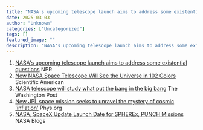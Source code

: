```yaml
---
title: "NASA's upcoming telescope launch aims to address some existential questions - NPR"
date: 2025-03-03
author: "Unknown"
categories: ["Uncategorized"]
tags: []
featured_image: ""
description: "NASA's upcoming telescope launch aims to address some existential questions&nbsp;&nbsp;NPRNew NASA Space Telescope Will See the Universe in 102 Colors&nbsp;&nbs..."
---
```


  1. [NASA's upcoming telescope launch aims to address some existential questions](https://news.google.com/rss/articles/CBMikAFBVV95cUxNZUlONlRpb0stMmM5Q3BJeXNOVXZvekU4Rml4Vl9hN0lxdHBPajBsMGx1WjZUWVJ1OXpLS2Uxc0ZLQ0o1MS1MbVFva1RLdFFYazRQU05JRFBxTFp1VEdGX0FfV25uNkdmWXgyR1RWN3VvOW9CNFNaVzIxdzliR0VoWFN5SXZEX0g2SUdLalRxS0o?oc=5)  NPR
  2. [New NASA Space Telescope Will See the Universe in 102 Colors](https://news.google.com/rss/articles/CBMisgFBVV95cUxQamo3UktDNmNaWWpIYU1xQnFabWYyNXFXWm43N1RkVDNTRmhsX2tLcy1Mc3pSUzBnOTRheVREem15R0hGdzhFcWo0S0FWZUpWRGNaYXY4dzhhSzFRXzZyZ1VPNVRHYVczdXVMTDNRUnNFLWJkQ3BYcmJ6cE1WWVl3NVJ3QUxDS1NmajZLc3hoMzFNbjhsbWo3TkUzUU9GTElncWhJV21neFZUZHpDeTE3aXlB?oc=5)  Scientific American
  3. [NASA telescope will study what put the bang in the big bang](https://news.google.com/rss/articles/CBMihgFBVV95cUxQZGduQ19qV1M4RDFtYjRnS0FNNWtmcTktSVFPVGk1d3dBNzV3QlFmUGRqQ2V0bkNycF9hTjRVajVVVXREUURacnpPc3RFMTRXN2dkVERPaEotRjFJWld3QW1BVFpDLU1ZUDV0ZW9feWFjRnVrY214VXhybU5SaUpPaUNmbTJGQQ?oc=5)  The Washington Post
  4. [New JPL space mission seeks to unravel the mystery of cosmic 'inflation'](https://news.google.com/rss/articles/CBMid0FVX3lxTE5icjdHMG10WEI1WTB3YU1zT1hGWFhveUpoQ2FSVUxvRTJFQW8wdV9ORUJqQVJjQVJvYVdOUk1SZVdaLXBSWG42dmd5V3NLclZfWXJfdUFISXRNSTloWnFQMmpMeVZmNTFLTXJIMUYwUkYwWHBzd2Uw0gF2QVVfeXFMT1pWMnowbUNVbUtUcXNzeFpLSlJnQzhENkN5RENPMUZoeE1udGM3b24zdjVHNks3N1lKVkRCc1UxbDl5OEN3NXdjREtNaW45S1E0SGVTRTZ2T2RFZ2VjU0d1c1M0NFpUTGZGLThSMjZScXJxajMxQQ?oc=5)  Phys.org
  5. [NASA, SpaceX Update Launch Date for SPHEREx, PUNCH Missions](https://news.google.com/rss/articles/CBMiogFBVV95cUxOT3puT0Vwal9TWVQzaklwS0RDM3F3bUl0YU9KZklmTjVwaGprcC04cVpJSnkxZ1B6MkQ3WTZHVGxLeVYzMEE2d2RyWFFwWThVWUJ3WTYzVWd0OU1oWmVQR21iaGp0ekZjcnFnQkJ4cW1MSV9oOTlUN3JYcWZONUEyZXU2TVRQSWswcHBkNmYyRnAzSkZmRXF5NDYzU1B0Z2pEZFE?oc=5)  NASA Blogs


